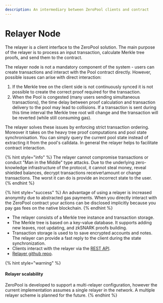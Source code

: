 ```yaml
---
description: An intermediary between ZeroPool clients and contract
---
```


# Relayer Node

The relayer is a client interface to the ZeroPool solution. The main purpose of the relayer is to process an input transaction, calculate Merkle tree proofs, and send them to the contract.

The relayer node is not a mandatory component of the system - users can create transactions and interact with the Pool contract directly. However, possible issues can arise with direct interaction:&#x20;

1. If the Merkle tree on the client side is not continuously synced it is not possible to create the correct proof required for the transaction.&#x20;
2. When the Pool is congested (many users sending simultaneous transactions), the time delay between proof calculation and transaction delivery to the pool may lead to collisions. If a transaction is sent during this time interval the Merkle tree root will change and the transaction will be reverted (while still consuming gas).

The relayer solves these issues by enforcing strict transaction ordering. Moreover it takes on the heavy tree proof computations and pool state synchronisation. You can simply query the current pool state instead of extracting it from the pool's calldata. In general the relayer helps to facilitate contract interaction.

{% hint style="info" %}
The relayer cannot compromise transactions or conduct "Man in the Middle" type attacks.  Due to the underlying zero-knowledge infrastructure of the protocol, it cannot steal money, reveal shielded balances, decrypt transactions receiver\amount or change transactions. The worst it can do is provide an incorrect state to the user.
{% endhint %}

{% hint style="success" %}
An advantage of using a relayer is increased anonymity due to abstracted gas payments. When you directly interact with the ZeroPool contract your actions can be disclosed implicitly because you pay gas fees on the native blockchain.
{% endhint %}

* The relayer consists of a Merkle tree instance and transaction storage.
* The Merkle tree is based on a key-value database. It supports adding new leaves, root updating, and zkSNARK proofs building.
* Transaction storage is used to to save encrypted accounts and notes. The relayer can provide a fast reply to the client during the state synchronization.
* Clients interact with the relayer via the [REST API](rest-api.md).
* [Relayer github repo](https://github.com/zeropoolnetwork/zeropool-relayer).

{% hint style="warning" %}
#### Relayer scalability

ZeroPool is developed to support a multi-relayer configuration, however the current implementation assumes a single relayer in the network. A multiple relayer scheme is planned for the future.
{% endhint %}
